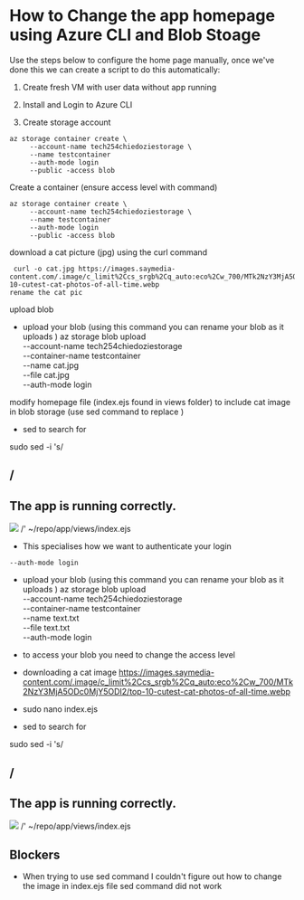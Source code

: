 
# How to Change the app homepage using Azure CLI and Blob Stoage

Use the steps below to configure the home page manually, once we've done this we can create a script to do this automatically:


1. Create fresh VM with user data without app running

2. Install and Login to Azure CLI

3. Create storage account
```
az storage container create \
     --account-name tech254chiedoziestorage \
     --name testcontainer
     --auth-mode login
     --public -access blob
```

Create a container (ensure access level with command)
```
az storage container create \
     --account-name tech254chiedoziestorage \
     --name testcontainer
     --auth-mode login
     --public -access blob
```

download a cat picture (jpg) using the curl command
```
 curl -o cat.jpg https://images.saymedia-content.com/.image/c_limit%2Ccs_srgb%2Cq_auto:eco%2Cw_700/MTk2NzY3MjA5ODc0MjY5ODI2/top-10-cutest-cat-photos-of-all-time.webp
rename the cat pic

```

upload blob

- upload your blob (using this command you can rename your blob as it uploads )
az storage blob upload \
--account-name tech254chiedoziestorage \
--container-name testcontainer \
--name cat.jpg \
--file cat.jpg \
--auth-mode login

modify homepage file (index.ejs found in views folder) to include cat image in blob storage (use sed command to replace )

- sed to search for </h2>

sudo sed -i 's/<h2>/<h2>The app is running correctly.</h2><img src="https://tech254chiedoziestorage.blob.core.windows.net/testcontainer/cat.jpg"/>
 /' ~/repo/app/views/index.ejs


- This specialises how we want to authenticate your login
```
--auth-mode login
```

- upload your blob (using this command you can rename your blob as it uploads )
az storage blob upload \
--account-name tech254chiedoziestorage \
--container-name testcontainer \
--name text.txt \
--file text.txt \
--auth-mode login

- to access your blob you need to change the access level 

- downloading a cat image 
https://images.saymedia-content.com/.image/c_limit%2Ccs_srgb%2Cq_auto:eco%2Cw_700/MTk2NzY3MjA5ODc0MjY5ODI2/top-10-cutest-cat-photos-of-all-time.webp

- sudo nano index.ejs


- sed to search for </h2>

sudo sed -i 's/<h2>/<h2>The app is running correctly.</h2><img src="https://tech254chiedoziestorage.blob.core.windows.net/testcontainer/cat.jpg"/>
 /' ~/repo/app/views/index.ejs



## Blockers
- When trying to use sed command I couldn't figure out how to change the image in index.ejs file sed command did not work

